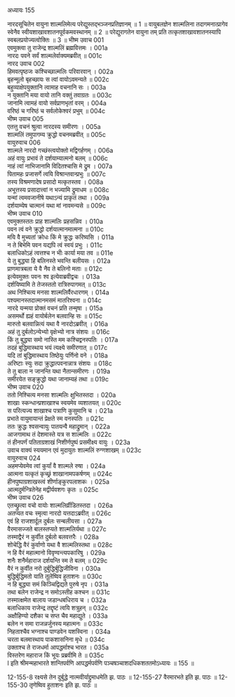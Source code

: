 अध्यायः 155

नारदसूचितेन वायुना शाल्मलिमेत्य परेद्युस्तद्भञ्जनप्रतिज्ञानम् ॥ 1 ॥ वायुबलज्ञेन शाल्मलिना तदागमनात्प्रागेव स्वेनैव स्वीयशाखावशातनपूर्वकमवस्थानम् ॥ 2 ॥ परेद्युरागतेन वायुना तम् प्रति तत्कृतशाखावशातनस्यापि स्वबलप्रयोज्यत्वोक्तिः ॥ 3 ॥
भीष्म उवाच 	001  
एवमुक्त्वा तु राजेन्द्र शाल्मलिं ब्रह्मवित्तमः ।	001a  
नारदः पवने सर्वं शाल्मलेर्वाक्यमब्रवीत् ॥	001c  
नारद उवाच 	002  
हिमवत्पृष्ठजः कश्चिच्छाल्मलिः परिवारवान् ।	002a  
बृहन्मूलो बृहच्छायः स त्वां वायोऽवमन्यते ॥	002c  
बहुव्याक्षेपयुक्तानि त्वामाह वचनानि सः ।	003a  
न युक्तानि मया वायो तानि वक्तुं तवाग्रतः ॥	003c  
जानामि त्वामहं वायो सर्वप्राणभृतां वरम् ।	004a  
वरिष्ठं च गरिष्ठं च सर्वलोकेश्वरं प्रभुम् ॥	004c  
भीष्म उवाच 	005  
एतत्तु वचनं श्रुत्वा नारदस्य समीरणः ।	005a  
शाल्मलिं तमुपागम्य क्रुद्धो वचनमब्रवीत् ॥	005c  
वायुरुवाच 	006  
शाल्मले नारदो गच्छंस्त्वयोक्तो मद्विगर्हणम् ।	006a  
अहं वायुः प्रभावं ते दर्शयाम्यात्मनो बलम् ॥	006c  
नाहं त्वां नाभिजानामि विदितश्चासि मे द्रुम ।	007a  
पितामहः प्रजासर्गे त्वयि विश्रान्तवान्प्रभुः ॥	007c  
तस्य विश्रमणादेष प्रसादो मत्कृतस्तव ।	008a  
अभूत्तस्य प्रसादात्त्वां न भज्यामि द्रुमाधम ॥	008c  
यन्मां त्वमवजानीषे यथाऽन्यं प्राकृतं तथा ।	009a  
दर्शयाम्येष चात्मानं यथा मां नावमन्यसे ॥	009c  
भीष्म उवाच 	010  
एवमुक्तस्ततः प्राह शाल्मलिः प्रहसन्निव ।	010a  
पवन त्वं वने क्रुद्धो दर्शयात्मानमात्मना ॥	010c  
मयि वै मुच्यतां क्रोधः किं मे क्रुद्धः करिष्यसि ।	011a  
न ते बिभेमि पवन यद्यपि त्वं स्वयं प्रभुः ।	011c  
बलाधिकोऽहं त्वत्तश्च न भीः कार्या मया तव ॥	011e  
ये तु बुद्ध्या हि बलिनस्ते भवन्ति बलीयसः ।	012a  
प्राणमात्रबला ये वै नैव ते बलिनो मताः ॥	012c  
इत्येवमुक्तः पवनः श्व इत्येवाब्रवीद्वचः ।	013a  
दर्शयिष्यामि ते तेजस्ततो रात्रिरुपागमत् ॥	013c  
अथ निश्चित्य मनसा शाल्मलिर्वैरधारणम् ।	014a  
पश्यमानस्तदात्मानमसमं मातरिश्वना ॥	014c  
नारदे यन्मया प्रोक्तं वचनं प्रति तन्मृषा ।	015a  
असमर्थो ह्यहं वायोर्बलेन बलवान्हि सः ॥	015c  
मारुतो बलवान्नित्यं यथा वै नारदोऽब्रवीत् ।	016a  
अहं तु दुर्बलोऽन्येभ्यो वृक्षेभ्यो नात्र संशयः ॥	016c  
किं तु बुद्ध्या समो नास्ति मम कश्चिद्वनस्पतिः ।	017a  
तदहं बुद्धिमास्थाय भयं त्यक्ष्ये समीरणात् ॥	017c  
यदि तां बुद्धिमास्थाय तिष्ठेयुः पर्णिनो वने ।	018a  
अरिष्टाः स्युः सदा क्रुद्धात्पवनान्नात्र संशयः ॥	018c  
ते तु बाला न जानन्ति यथा नैतान्समीरणः ।	019a  
समीरयेत सङ्क्रुद्धो यथा जानाम्यहं तथा ॥	019c  
भीष्म उवाच 	020  
ततो निश्चित्य मनसा शाल्मलिः क्षुभितस्तदा ।	020a  
शाखाः स्कन्धान्प्रशाखाश्च स्वयमेव व्यशातयत् ॥	020c  
स परित्यज्य शाखाश्च पत्राणि कुसुमानि च ।	021a  
प्रभाते वायुमायान्तं प्रेक्षते स्म वनस्पतिः ॥	021c  
ततः क्रुद्धः श्वसन्वायुः पातयन्वै महाद्रुमान् ।	022a  
आजगामाथ तं देशमास्ते यत्र स शाल्मलिः ॥	022c  
तं हीनपर्णं पतिताग्रशाखं निशीर्णपुष्पं प्रसमीक्ष्य वायुः ।	023a  
उवाच वाक्यं स्ययमान एवं मुदायुतः शाल्मलिं रुग्णशाखम् ॥	023c  
वायुरुवाच 	024  
अहमप्येवमेव त्वां कुर्यां वै शाल्मले रुषा ।	024a  
आत्मना यत्कृतं कृच्छ्रं शाखानामपकर्षणम् ॥	024c  
हीनपुष्पाग्रशाखस्त्वं शीर्णाङ्कुरपलाशकः ।	025a  
आत्मदुर्मन्त्रितेनेह मद्वीर्यवशगः कृतः ॥	025c  
भीष्म उवाच 	026  
एतच्छ्रुत्वा वचो वायोः शाल्मलिर्व्रीडितस्तदा ।	026a  
अतप्यत वचः स्मृत्वा नारदो यत्तदाऽब्रवीत् ॥	026c  
एवं हि राजशार्दूल दुर्बलः सन्बलीयसा ।	027a  
वैरमासज्जते बालस्तप्यते शाल्मलिर्यथा ॥	027c  
तस्माद्वैरं न कुर्वीत दुर्बलो बलवत्तरैः ।	028a  
शोचेद्धि वैरं कुर्वाणो यथा वै शाल्मलिस्तथा ॥	028c  
न हि वैरं महात्मानो विवृण्वन्त्यपकारिषु ।	029a  
शनैः शनैर्महाराज दर्शयन्ति स्म ते बलम् ॥	029c  
वैरं न कुर्वीत नरो दुर्बुद्धिर्बुद्धिजीविना ।	030a  
बुद्धिर्बुद्धिमतो याति तूलेष्विव हुताशनः ॥	030c  
न हि बुद्ध्या समं किञ्चिद्विद्यते पुरुषे नृप ।	031a  
तथा बलेन राजेन्द्र न समोऽस्तीह कश्चन ॥	031c  
तस्मात्क्षमेत बालाय जडान्धबधिराय च ।	032a  
बलाधिकाय राजेन्द्र तद्दृष्टं त्वयि शत्रुहन् ॥	032c  
अक्षौहिण्यो दशैका च सप्त चैव महाद्युते ।	033a  
बलेन न समा राजन्नर्जुनस्य महात्मनः ॥	033c  
निहताश्चैव भग्नाश्च पाण्डवेन यशस्विना ।	034a  
चरता बलमास्थाय पाकशासनिना मृधे ॥	034c  
उक्ताश्च ते राजधर्मा आपद्धर्माश्च भारत ।	035a  
विस्तरेण महाराज किं भूयः प्रब्रवीमि ते ॥ 	035c  
l
इति श्रीमन्महाभारते शान्तिपर्वणि आपद्धर्मपर्वणि पञ्चषञ्चाशदधिकशततमोऽध्यायः ॥ 155 ॥

12-155-8 रक्ष्यसे तेन दुर्बुद्धे नात्मवीर्याद्द्रुमाधमेति झ. पाठः ॥ 12-155-27 वैरमारभते इति झ. पाठः ॥ 12-155-30 तृणेष्विव हुताशनः इति झ. पाठः ॥
